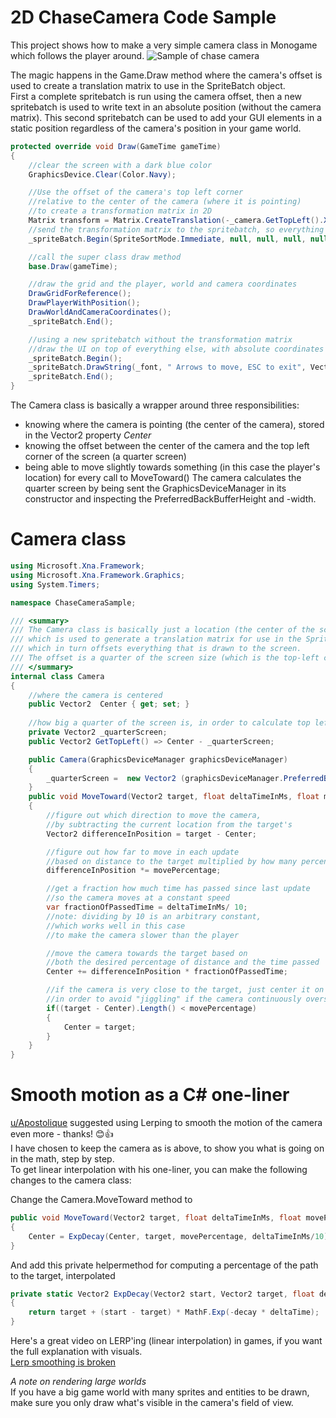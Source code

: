 # 2D ChaseCamera Code Sample
This project shows how to make a very simple camera class in Monogame which follows the player around.
![Sample of chase camera](https://github.com/xnafan/2DChaseCameraSample/blob/master/ChaseCameraSample.gif)

The magic happens in the Game.Draw method where the camera's offset is used to create a translation matrix to use in the SpriteBatch object.  
First a complete spritebatch is run using the camera offset, then a new spritebatch is used to write text in an absolute position (without the camera matrix). 
This second spritebatch can be used to add your GUI elements in a static position regardless of the camera's position in your game world.

```C#
protected override void Draw(GameTime gameTime)
{
    //clear the screen with a dark blue color
    GraphicsDevice.Clear(Color.Navy);

    //Use the offset of the camera's top left corner
    //relative to the center of the camera (where it is pointing)
    //to create a transformation matrix in 2D
    Matrix transform = Matrix.CreateTranslation(-_camera.GetTopLeft().X, -_camera.GetTopLeft().Y, 0);
    //send the transformation matrix to the spritebatch, so everything is drawn relative to the camera
    _spriteBatch.Begin(SpriteSortMode.Immediate, null, null, null, null, null, transform);

    //call the super class draw method
    base.Draw(gameTime);

    //draw the grid and the player, world and camera coordinates
    DrawGridForReference();
    DrawPlayerWithPosition();
    DrawWorldAndCameraCoordinates();
    _spriteBatch.End();

    //using a new spritebatch without the transformation matrix
    //draw the UI on top of everything else, with absolute coordinates
    _spriteBatch.Begin();
    _spriteBatch.DrawString(_font, " Arrows to move, ESC to exit", Vector2.One * 10, Color.Cyan);
    _spriteBatch.End();
}
```  

The Camera class is basically a wrapper around three responsibilities:  
- knowing where the camera is pointing (the center of the camera), stored in the Vector2 property *Center*
- knowing the offset between the center of the camera and the top left corner of the screen (a quarter screen)
- being able to move slightly towards something (in this case the player's location) for every call to MoveToward()
The camera calculates the quarter screen by being sent the GraphicsDeviceManager in its constructor and inspecting the PreferredBackBufferHeight and -width.
# Camera class
```C# 
using Microsoft.Xna.Framework;
using Microsoft.Xna.Framework.Graphics;
using System.Timers;

namespace ChaseCameraSample;

/// <summary>
/// The Camera class is basically just a location (the center of the screen)
/// which is used to generate a translation matrix for use in the SpriteBatch.Begin method
/// which in turn offsets everything that is drawn to the screen.
/// The offset is a quarter of the screen size (which is the top-left corner of the screen)
/// </summary>
internal class Camera
{
    //where the camera is centered
    public Vector2  Center { get; set; }
    
    //how big a quarter of the screen is, in order to calculate top left corner
    private Vector2 _quarterScreen;
    public Vector2 GetTopLeft() => Center - _quarterScreen;

    public Camera(GraphicsDeviceManager graphicsDeviceManager)
    {
        _quarterScreen =  new Vector2 (graphicsDeviceManager.PreferredBackBufferWidth/2, graphicsDeviceManager.PreferredBackBufferHeight/2);
    }
    public void MoveToward(Vector2 target, float deltaTimeInMs, float movePercentage= .02f)
    {
        //figure out which direction to move the camera,
        //by subtracting the current location from the target's
        Vector2 differenceInPosition = target - Center;

        //figure out how far to move in each update
        //based on distance to the target multiplied by how many percent of that distance to move
        differenceInPosition *= movePercentage;

        //get a fraction how much time has passed since last update
        //so the camera moves at a constant speed
        var fractionOfPassedTime = deltaTimeInMs/ 10;
        //note: dividing by 10 is an arbitrary constant,
        //which works well in this case
        //to make the camera slower than the player

        //move the camera towards the target based on
        //both the desired percentage of distance and the time passed
        Center += differenceInPosition * fractionOfPassedTime;

        //if the camera is very close to the target, just center it on the target
        //in order to avoid "jiggling" if the camera continuously overshoots the target
        if((target - Center).Length() < movePercentage)
        {
            Center = target;
        }
    }
}
```
# Smooth motion as a C# one-liner
[u/Apostolique](https://www.reddit.com/user/Apostolique/) suggested using Lerping to smooth the motion of the camera even more - thanks! 😊👍  
I have chosen to keep the camera as is above, to show you what is going on in the math, step by step.  
To get linear interpolation with his one-liner, you can make the following changes to the camera class:  

Change the Camera.MoveToward method to
```C#
public void MoveToward(Vector2 target, float deltaTimeInMs, float movePercentage= .02f)
{
    Center = ExpDecay(Center, target, movePercentage, deltaTimeInMs/10);
}
```
And add this private helpermethod for computing a percentage of the path to the target, interpolated
```C# 
private static Vector2 ExpDecay(Vector2 start, Vector2 target, float decay, float deltaTime)
{
    return target + (start - target) * MathF.Exp(-decay * deltaTime);
}
```
Here's a great video on LERP'ing (linear interpolation) in games, if you want the full explanation with visuals.  
[Lerp smoothing is broken](https://www.youtube.com/watch?v=LSNQuFEDOyQ)

*A note on rendering large worlds*  
If you have a big game world with many sprites and entities to be drawn, make sure you only draw what's visible in the camera's field of view.  
